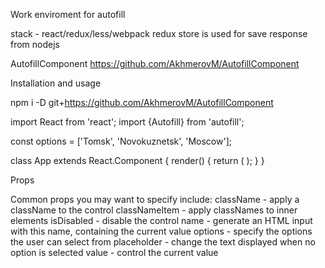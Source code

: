 Work enviroment for autofill

stack - react/redux/less/webpack
redux store is used for save response from nodejs

AutofillComponent https://github.com/AkhmerovM/AutofillComponent

Installation and usage


npm i -D git+https://github.com/AkhmerovM/AutofillComponent


import React from 'react';
import {Autofill} from 'autofill';

const options = ['Tomsk', 'Novokuznetsk', 'Moscow'];

class App extends React.Component {
  render() {
    return (
      <Autofill
        value='something'
        options={options}
      />
    );
  }
}


Props

Common props you may want to specify include:
className - apply a className to the control
classNameItem - apply classNames to inner elements
isDisabled - disable the control
name - generate an HTML input with this name, containing the current value
options - specify the options the user can select from
placeholder - change the text displayed when no option is selected
value - control the current value
